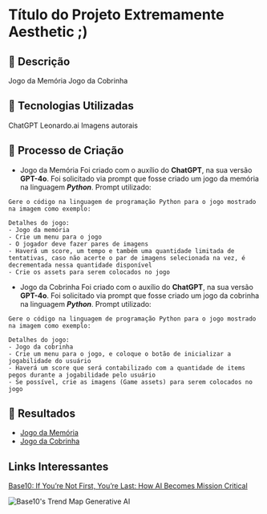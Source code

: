 # Título do Projeto Extremamente Aesthetic ;)

## 📒 Descrição

Jogo da Memória
Jogo da Cobrinha
  
## 🤖 Tecnologias Utilizadas

ChatGPT
Leonardo.ai
Imagens autorais

## 🧐 Processo de Criação

- Jogo da Memória
Foi criado com o auxílio do **ChatGPT**, na sua versão **GPT-4o**. Foi solicitado via prompt que fosse criado um jogo da memória na linguagem ***Python***.
Prompt utilizado:
```
Gere o código na linguagem de programação Python para o jogo mostrado na imagem como exemplo:

Detalhes do jogo:
- Jogo da memória
- Crie um menu para o jogo
- O jogador deve fazer pares de imagens
- Haverá um score, um tempo e também uma quantidade limitada de tentativas, caso não acerte o par de imagens selecionada na vez, é decrementada nessa quantidade disponível
- Crie os assets para serem colocados no jogo
```
- Jogo da Cobrinha
Foi criado com o auxílio do **ChatGPT**, na sua versão **GPT-4o**. Foi solicitado via prompt que fosse criado um jogo da cobrinha na linguagem ***Python***.
Prompt utilizado:
```
Gere o código na linguagem de programação Python para o jogo mostrado na imagem como exemplo:

Detalhes do jogo:
- Jogo da cobrinha
- Crie um menu para o jogo, e coloque o botão de inicializar a jogabilidade do usuário
- Haverá um score que será contabilizado com a quantidade de items pegos durante a jogabilidade pelo usuário
- Se possível, crie as imagens (Game assets) para serem colocados no jogo
```
## 🚀 Resultados

- [Jogo da Memória]()
- [Jogo da Cobrinha]()

## Links Interessantes

[Base10: If You’re Not First, You’re Last: How AI Becomes Mission Critical](https://base10.vc/post/generative-ai-mission-critical/)

![Base10's Trend Map Generative AI](https://github.com/digitalinnovationone/lab-natty-or-not/assets/730492/f4df26e8-f8f7-4419-8252-c69d73ea930c)